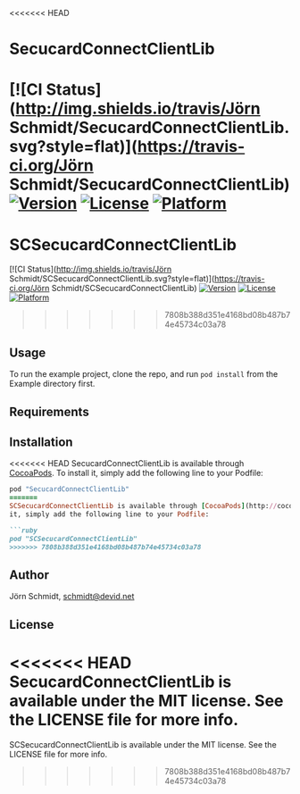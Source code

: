 <<<<<<< HEAD
# SecucardConnectClientLib

[![CI Status](http://img.shields.io/travis/Jörn Schmidt/SecucardConnectClientLib.svg?style=flat)](https://travis-ci.org/Jörn Schmidt/SecucardConnectClientLib)
[![Version](https://img.shields.io/cocoapods/v/SecucardConnectClientLib.svg?style=flat)](http://cocoapods.org/pods/SecucardConnectClientLib)
[![License](https://img.shields.io/cocoapods/l/SecucardConnectClientLib.svg?style=flat)](http://cocoapods.org/pods/SecucardConnectClientLib)
[![Platform](https://img.shields.io/cocoapods/p/SecucardConnectClientLib.svg?style=flat)](http://cocoapods.org/pods/SecucardConnectClientLib)
=======
# SCSecucardConnectClientLib

[![CI Status](http://img.shields.io/travis/Jörn Schmidt/SCSecucardConnectClientLib.svg?style=flat)](https://travis-ci.org/Jörn Schmidt/SCSecucardConnectClientLib)
[![Version](https://img.shields.io/cocoapods/v/SCSecucardConnectClientLib.svg?style=flat)](http://cocoapods.org/pods/SCSecucardConnectClientLib)
[![License](https://img.shields.io/cocoapods/l/SCSecucardConnectClientLib.svg?style=flat)](http://cocoapods.org/pods/SCSecucardConnectClientLib)
[![Platform](https://img.shields.io/cocoapods/p/SCSecucardConnectClientLib.svg?style=flat)](http://cocoapods.org/pods/SCSecucardConnectClientLib)
>>>>>>> 7808b388d351e4168bd08b487b74e45734c03a78

## Usage

To run the example project, clone the repo, and run `pod install` from the Example directory first.

## Requirements

## Installation

<<<<<<< HEAD
SecucardConnectClientLib is available through [CocoaPods](http://cocoapods.org). To install
it, simply add the following line to your Podfile:

```ruby
pod "SecucardConnectClientLib"
=======
SCSecucardConnectClientLib is available through [CocoaPods](http://cocoapods.org). To install
it, simply add the following line to your Podfile:

```ruby
pod "SCSecucardConnectClientLib"
>>>>>>> 7808b388d351e4168bd08b487b74e45734c03a78
```

## Author

Jörn Schmidt, schmidt@devid.net

## License

<<<<<<< HEAD
SecucardConnectClientLib is available under the MIT license. See the LICENSE file for more info.
=======
SCSecucardConnectClientLib is available under the MIT license. See the LICENSE file for more info.
>>>>>>> 7808b388d351e4168bd08b487b74e45734c03a78
